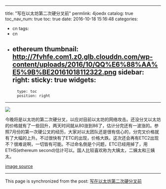 
---
title: "写在以太坊第二次硬分叉前"
permlink: 4joedx
catalog: true
toc_nav_num: true
toc: true
date: 2016-10-18 15:16:48
categories:
- cn
tags:
- cn
- ethereum
thumbnail: http://7fvhfe.com1.z0.glb.clouddn.com/wp-content/uploads/2016/10/QQ%E6%88%AA%E5%9B%BE20161018112322.png
sidebar:
    right:
        sticky: true
widgets:
    -
        type: toc
        position: right
---


![](http://7fvhfe.com1.z0.glb.clouddn.com/wp-content/uploads/2016/10/QQ%E6%88%AA%E5%9B%BE20161018112322.png)


今晚将是以太坊的第二次硬分叉，以应对目前以太坊的网络攻击。还没分叉以太坊的价格就有了一些回升，两天时间就从80涨到86了，估计分完还有一波涨的。参照7月份的第一次硬公叉的经历，大家对以太团队还是很有信心的，分完叉价格就有了大幅的上升。不过很快有了ETC的出现，价格大跌。这次还会再有ETC2出现不？很难说啊，一切皆有可能。不过命名倒是个问题，ETC已经用掉了，用ETHS(ethereum second)估计可以。国人比较喜欢称为大姨太，二姨太和三姨太。

[image source](http://www.8btc.com/imminent-hard-fork-aligns-with-ethereum-classic-principles)

- - -

This page is synchronized from the post: [写在以太坊第二次硬分叉前](https://steemit.com/@lemooljiang/4joedx)
